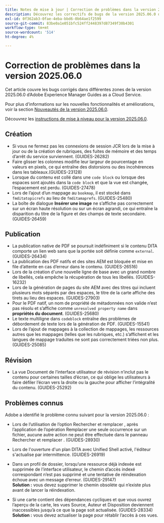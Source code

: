 ```yaml
---
title: Notes de mise à jour | Correction de problèmes dans la version 2025.06.0 d’Adobe Experience Manager Guides
description: Découvrez les correctifs de bugs de la version 2025.06.0 d’Adobe Experience Manager Guides as a Cloud Service.
exl-id: 0f362ab3-0fae-4eba-bbd6-0b64ae1f2599
source-git-commit: 83be0a1e051bfc524ff2448397d87349f30b4301
workflow-type: tm+mt
source-wordcount: '514'
ht-degree: 4%

---
```


# Correction de problèmes dans la version 2025.06.0

Cet article couvre les bugs corrigés dans différentes zones de la version 2025.06.0 d’Adobe Experience Manager Guides as a Cloud Service.

Pour plus d’informations sur les nouvelles fonctionnalités et améliorations, voir la section [Nouveautés de la version 2025.06.0](whats-new-2025-06-0.md).

Découvrez les [instructions de mise à niveau pour la version 2025.06.0](upgrade-instructions-2025-06-0.md).

## Création

- Si vous ne fermez pas les connexions de session JCR lors de la mise à jour ou de la création de rubriques, des fuites de mémoire et des temps d’arrêt du service surviennent. (GUIDES-26282)
- Faire glisser les colonnes modifie leur largeur de pourcentage en valeurs en pixels, ce qui entraîne des distorsions ou des incohérences dans les tableaux.(GUIDES-23128)
- Lorsque du contenu est collé dans une `code block` ou lorsque des espaces sont ajoutés dans la `code block` et que la vue est changée, l’espacement est perdu. (GUIDES-27478)
- Lors de l’ajout d’un mappage au `bookmap`, il est stocké dans `fmditatopicrefs` au lieu de `fmditamaprefs`. (GUIDES-25480)
- La boîte de dialogue **Insérer une image** ne s’affiche pas correctement sur un écran haute résolution ou sur un écran agrandi, ce qui entraîne la disparition du titre de la figure et des champs de texte secondaire. (GUIDES-26459)


## Publication

- La publication native de PDF se poursuit indéfiniment si le contenu DITA comporte un lien web sans que la portée soit définie comme `external`. (GUIDES-26434)
- La publication des PDF natifs et des sites AEM est bloquée et mise en file d’attente en cas d’erreur dans le contenu. (GUIDES-26516)
- Lors de la création d&#39;une nouvelle ligne de base avec un grand nombre de libellés, cela empêche la récupération de tous les libellés. (GUIDES-16232)
- Lors de la génération de pages du site AEM avec des titres qui incluent plusieurs mots séparés par des espaces, le titre de la carte affiche des tirets au lieu des espaces. (GUIDES-27903)
- Pour le PDF natif, un nom de propriété de métadonnées non valide n’est pas résolu et s’affiche comme `unresolved property name` dans **propriétés du document**. (GUIDES-25680)
- Le texte multiligne dans `codeblock` entraîne des problèmes de débordement de texte lors de la génération de PDF. (GUIDES-15541)
- Lors de l’ajout de mappages à la collection de mappages, les ressources autres que les mappages (telles que les rubriques, etc.) s’affichent et les langues de mappage traduites ne sont pas correctement triées non plus.(GUIDES-25085)


## Révision

- La vue Document de l’interface utilisateur de révision n’inclut pas le contenu pour certaines tailles d’écran, ce qui oblige les utilisateurs à faire défiler l’écran vers la droite ou la gauche pour afficher l’intégralité du contenu. (GUIDES-25292)


## Problèmes connus

Adobe a identifié le problème connu suivant pour la version 2025.06.0 :

- Lors de l’utilisation de l’option Rechercher et remplacer , après l’application de l’opération Remplacer une seule occurrence sur un fichier, aucune autre action ne peut être effectuée dans le panneau Rechercher et remplacer . (GUIDES-28930)

- Lors de l&#39;ouverture d&#39;un plan DITA avec Unified Shell activé, l&#39;éditeur s&#39;actualise par intermittence. (GUIDES-26919)

- Dans un profil de dossier, lorsqu’une ressource déjà indexée est supprimée de l’interface utilisateur, le chemin d’accès indexé correspondant n’est pas supprimé et une tentative de réindexation échoue avec un message d’erreur. (GUIDES-29147) <br>**Solution :** vous devez supprimer le chemin obsolète qui n’existe plus avant de lancer la réindexation.

- Si une carte contient des dépendances cycliques et que vous ouvrez l’aperçu de la carte, les vues Source, Auteur et Disposition deviennent inaccessibles jusqu’à ce que la page soit actualisée. (GUIDES-28334) <br>**Solution :** vous devez actualiser la page pour rétablir l’accès à ces vues.
